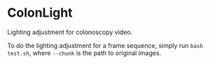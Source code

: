 # ColonLight
Lighting adjustment for colonoscopy video.

To do the lighting adjustment for a frame sequence, simply run `bash test.sh`, where `--chunk` is the path to original images.
